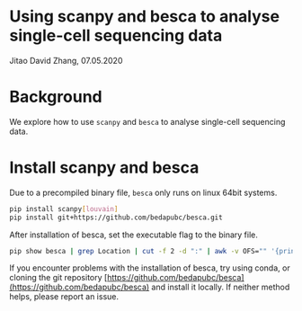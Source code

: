 Using scanpy and besca to analyse single-cell sequencing data
===
Jitao David Zhang, 07.05.2020

# Background

We explore how to use `scanpy` and `besca` to analyse single-cell sequencing data.

# Install scanpy and besca

Due to a precompiled binary file, `besca` only runs on linux 64bit systems.

```bash
pip install scanpy[louvain]
pip install git+https://github.com/bedapubc/besca.git
```

After installation of besca, set the executable flag to the binary file.

```bash
pip show besca | grep Location | cut -f 2 -d ":" | awk -v OFS="" '{print "chmod u+x" $0 "/besca/export/reformat"}' | bash
```

If you encounter problems with the installation of besca, try using conda, or cloning the git repository [https://github.com/bedapubc/besca](https://github.com/bedapubc/besca) and install it locally. If neither method helps, please report an issue.
